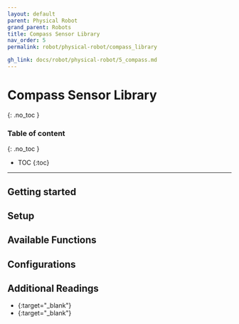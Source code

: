 ```yaml
---
layout: default
parent: Physical Robot
grand_parent: Robots
title: Compass Sensor Library
nav_order: 5
permalink: robot/physical-robot/compass_library

gh_link: docs/robot/physical-robot/5_compass.md
---
```


# Compass Sensor Library
{: .no_toc }

### Table of content
{: .no_toc }
- TOC
{:toc}

----
## Getting started


## Setup


## Available Functions


##  Configurations


## Additional Readings

- [](){:target="_blank"}
- [](){:target="_blank"}
